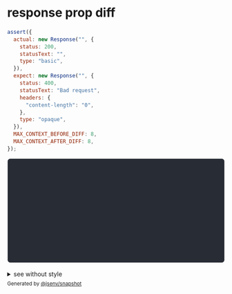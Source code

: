 # response prop diff

```js
assert({
  actual: new Response("", {
    status: 200,
    statusText: "",
    type: "basic",
  }),
  expect: new Response("", {
    status: 400,
    statusText: "Bad request",
    headers: {
      "content-length": "0",
    },
    type: "opaque",
  }),
  MAX_CONTEXT_BEFORE_DIFF: 8,
  MAX_CONTEXT_AFTER_DIFF: 8,
});
```

![img](throw.svg)

<details>
  <summary>see without style</summary>

```console
AssertionError: actual and expect are different

actual: Response(ReadableStream, {
  headers: Headers(
    "content-type" => "text/plain;charset=UTF-8",
  ),
  status: 200,
})
expect: Response(ReadableStream, {
  headers: Headers(
    "content-length" => "0"
  ),
  status: 400,
  statusText: "Bad request",
})
```

</details>


<sub>
  Generated by <a href="https://github.com/jsenv/core/tree/main/packages/independent/snapshot">@jsenv/snapshot</a>
</sub>